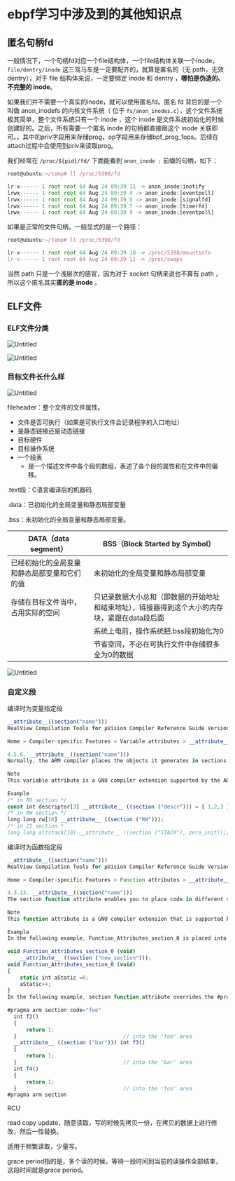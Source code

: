 # ebpf学习中涉及到的其他知识点

## 匿名句柄fd

一般情况下，一个句柄fd对应一个file结构体，一个file结构体关联一个inode，`file/dentry/inode`  这三驾马车是一定要配齐的，就算是匿名的（无 path，无效 dentry），对于 file 结构体来说，一定要绑定 inode 和 dentry ，**哪怕是伪造的、不完整的 inode**。

如果我们并不需要一个真实的inode，就可以使用匿名fd。匿名 fd 背后的是一个叫做 anon\_inodefs 的内核文件系统（ 位于 `fs/anon_inodes.c`），这个文件系统极其简单，整个文件系统只有一个 inode ，这个 inode 是文件系统初始化的时候创建好的。之后，所有需要一个匿名 inode 的句柄都直接跟这个 inode 关联即可。。其中的priv字段用来存储prog，op字段用来存储bpf\_prog\_fops。后续在attach过程中会使用到priv来读取prog。

我们经常在 `/proc/${pid}/fd/` 下面能看到 `anon_inode :` 前缀的句柄，如下：

```jsx
root@ubuntu:~/temp# ll /proc/5398/fd

lr-x------ 1 root root 64 Aug 24 09:39 11 -> anon_inode:inotify
lrwx------ 1 root root 64 Aug 24 09:39 4 -> anon_inode:[eventpoll]
lrwx------ 1 root root 64 Aug 24 09:39 5 -> anon_inode:[signalfd]
lrwx------ 1 root root 64 Aug 24 09:39 7 -> anon_inode:[timerfd]
lrwx------ 1 root root 64 Aug 24 09:39 9 -> anon_inode:[eventpoll]
```

如果是正常的文件句柄，一般显式的是一个路径：

```jsx
root@ubuntu:~/temp# ll /proc/5398/fd

lr-x------ 1 root root 64 Aug 24 09:39 10 -> /proc/5398/mountinfo
lr-x------ 1 root root 64 Aug 24 09:39 12 -> /proc/swaps
```

当然 path 只是一个浅层次的感官，因为对于 socket 句柄来说也不算有 path ，所以这个匿名其实**匿的是 inode** 。

## ELF文件

### ELF文件分类

![Untitled](https://s3-us-west-2.amazonaws.com/secure.notion-static.com/1161a44f-d8be-469b-ac13-a0fd5ed893a3/Untitled.png)

![Untitled](https://s3-us-west-2.amazonaws.com/secure.notion-static.com/f7e6b3bd-69d4-4461-b9ce-c1e8f488725d/Untitled.png)

### 目标文件长什么样

![Untitled](https://s3-us-west-2.amazonaws.com/secure.notion-static.com/5909140a-e797-4120-87bd-eac55e3d975a/Untitled.png)

fileheader：整个文件的文件属性。

* 文件是否可执行（如果是可执行文件会记录程序的入口地址）
* 是静态链接还是动态链接
* 目标硬件
* 目标操作系统
* 一个段表
  * 是一个描述文件中各个段的数组，表述了各个段的属性和在文件中的偏移。

.text段：C语言编译后的机器码

.data：已初始化的全局变量和静态局部变量

.bss：未初始化的全局变量和静态局部变量。

| DATA（data segment）     | BSS（Block Started by Symbol）                      |
| ---------------------- | ------------------------------------------------- |
| 已经初始化的全局变量和静态局部变量和它们的值 | 未初始化的全局变量和静态局部变量                                  |
| 存储在目标文件当中，占用实际的空间      | 只记录数据大小总和（即数据的开始地址和结束地址），链接器得到这个大小的内存块，紧跟在data段后面 |
|                        | 系统上电前，操作系统把.bss段初始化为0                             |
|                        | 节省空间，不必在可执行文件中存储很多全为0的数据                          |

![Untitled](https://s3-us-west-2.amazonaws.com/secure.notion-static.com/9d49708f-195d-4e48-8f3f-90e8d44e9083/Untitled.png)

### 自定义段

编译时为变量指定段

```jsx
__attribute__((section("name")))
RealView Compilation Tools for µVision Compiler Reference Guide Version 4.0 
 
Home > Compiler-specific Features > Variable attributes > __attribute__((section("name"))) 
 
4.5.6. __attribute__((section("name")))
Normally, the ARM compiler places the objects it generates in sections like data and bss. However, you might require additional data sections or you might want a variable to appear in a special section, for example, to map to special hardware. The section attribute specifies that a variable must be placed in a particular data section. If you use the section attribute, read-only variables are placed in RO data sections, read-write variables are placed in RW data sections unless you use the zero_init attribute. In this case, the variable is placed in a ZI section.
 
Note
This variable attribute is a GNU compiler extension supported by the ARM compiler.
 
Example
/* in RO section */
const int descriptor[3] __attribute__ ((section ("descr"))) = { 1,2,3 };
/* in RW section */
long long rw[10] __attribute__ ((section ("RW")));
/* in ZI section *
long long altstack[10] __attribute__ ((section ("STACK"), zero_init));/
```

编译时为函数指定段

```jsx
__attribute__((section("name")))
RealView Compilation Tools for µVision Compiler Reference Guide Version 4.0 
 
Home > Compiler-specific Features > Function attributes > __attribute__((section("name"))) 
 
4.3.13. __attribute__((section("name")))
The section function attribute enables you to place code in different sections of the image.
 
Note
This function attribute is a GNU compiler extension that is supported by the ARM compiler.
 
Example
In the following example, Function_Attributes_section_0 is placed into the RO section new_section rather than .text.
 
void Function_Attributes_section_0 (void)
    __attribute__ ((section ("new_section")));
void Function_Attributes_section_0 (void)
{
    static int aStatic =0;
    aStatic++;
}
In the following example, section function attribute overrides the #pragma arm section setting.
 
#pragma arm section code="foo"
  int f2()
  {
      return 1;
  }                                  // into the 'foo' area
  __attribute__ ((section ("bar"))) int f3()
  {
      return 1;
  }                                  // into the 'bar' area
  int f4()
  {
      return 1;
  }                                  // into the 'foo' area
#pragma arm section
```

RCU

read copy update，随意读取，写的时候先拷贝一份，在拷贝的数据上进行修改，然后一性替换。

适用于频繁读取，少量写。

grace period指的是，多个读的时候，等待一段时间到当前的读操作全部结束，这段时间就是grace period。
